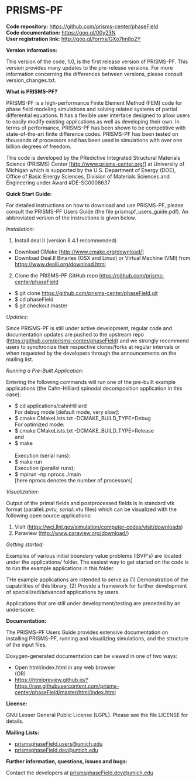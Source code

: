 PRISMS-PF
=================
<B>Code repository:</B> https://github.com/prisms-center/phaseField <br>
<B>Code documentation:</B> https://goo.gl/00y23N <br>
<B>User registration link:</B> http://goo.gl/forms/GXo7Im8p2Y

<B>Version information:</B>

This version of the code, 1.0, is the first release version of PRISMS-PF. This version provides many updates to the pre-release versions. For more information concerning the differences between versions, please consult version_changes.txt.   

<B>What is PRISMS-PF?</B>

  PRISMS-PF is a high-performance Finite Element Method (FEM) code for phase field modeling simulations and solving related systems of partial differential equations. It has a flexible user interface designed to allow users to easily modify existing applications as well as developing their own. In terms of performance, PRISMS-PF has been shown to be competitive with state-of-the-art finite difference codes. PRISMS-PF has been tested on thousands of processors and has been used in simulations with over one billion degrees of freedom.
  
  This code is developed by the PRedictive Integrated Structural
  Materials Science (PRISMS) Center [http://www.prisms-center.org/]
  at University of Michigan which is supported by the U.S. Department 
  of Energy (DOE), Office of Basic Energy Sciences, Division of Materials Sciences 
  and Engineering under Award #DE-SC0008637

<B>Quick Start Guide:</B>

For detailed instructions on how to download and use PRISMS-PF, please consult the PRISMS-PF Users Guide (the file prismspf_users_guide.pdf). An abbreviated version of the instructions is given below.

<I>Installation:</I> 

1) Install deal.II (version 8.4.1 recommended)<br>
  + Download CMake [http://www.cmake.org/download/] 
  + Download Deal.II Binaries (OSX and Linux) or  Virtual Machine (VMI) from https://www.dealii.org/download.html <br>

2) Clone the PRISMS-PF GitHub repo https://github.com/prisms-center/phaseField<br>
  + $ git clone https://github.com/prisms-center/phaseField.git <br>
  + $ cd phaseField <br>
  + $ git checkout master <br>
  
<I>Updates:</I> 

Since PRISMS-PF is still under active development,
  regular code and documentation updates are pushed to the upstream
  repo (https://github.com/prisms-center/phaseField) and we strongly
  recommend users to synchronize their respective clones/forks at regular
  intervals or when requested by the developers through the
  announcements on the mailing list. 

<I>Running a Pre-Built Application:</I> 

  Entering the following commands will run one of the pre-built example applications (the Cahn-Hilliard spinodal decomposition application in this case):<br> 
  + $ cd applications/cahnHilliard <br>
  For debug mode [default mode, very slow]: <br>
  + $ cmake CMakeLists.txt -DCMAKE_BUILD_TYPE=Debug <br>
  For optimized mode:<br>
  + $ cmake CMakeLists.txt -DCMAKE_BUILD_TYPE=Release <br>
  and <br>
  + $ make <br><br>
  Execution (serial runs): <br>
  + $ make run <br>
  Execution (parallel runs): <br>
  + $ mpirun -np nprocs ./main <br>
  [here nprocs denotes the number of processors]
  
<I>Visualization:</I> 

  Output of the primal fields and postprocessed fields is in standard vtk 
  format (parallel:*.pvtu, serial:*.vtu files) which can be visualized with the 
  following open source applications:
  1. VisIt (https://wci.llnl.gov/simulation/computer-codes/visit/downloads)
  2. Paraview (http://www.paraview.org/download/)

<I>Getting started:</I>

  Examples of various initial boundary value problems (IBVP's) are located under the 
  applications/ folder. The easiest way to get started on the code is to 
  run the example applications in this folder.

  THe example applications are intended to serve as (1) Demonstration of the
  capabilities of this library, (2) Provide a framework for
  further development of specialized/advanced applications by
  users. 

  Applications that are still under development/testing are preceded by an
  underscore. 

<B>Documentation:</B>

  The PRISMS-PF Users Guide provides extensive documentation on installing PRISMS-PF, running and visualizing simulations, and the structure of the input files.
  
  Doxygen-generated documentation can be viewed in one of two ways: 
  + Open html/index.html in any web browser <br>
  (OR)<br>
  + https://htmlpreview.github.io/?https://raw.githubusercontent.com/prisms-center/phaseField/master/html/index.html
 	
<B>License:</B>

  GNU Lesser General Public License (LGPL). Please see the file
  LICENSE for details.

<B>Mailing Lists:</B>
  
 + prismsphaseField.users@umich.edu	
 + prismsphaseField.dev@umich.edu  

<B>Further information, questions, issues and bugs:</B>

  Contact the developers at prismsphaseField.dev@umich.edu  



